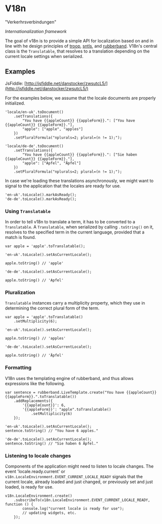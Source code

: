 V18n
====

"Verkerhrsverbindungen"

*Internationalization framework*

The goal of v18n is to provide a simple API for localization based on and in line with he design principles of [troop](https://github.com/danstocker/troop), [sntls](https://github.com/danstocker/sntls), and [rubberband](https://github.com/danstocker/rubberband). V18n's central class is the `Translatable`, that resolves to a translation depending on the current locale settings when serialized.

Examples
--------

JsFiddle: [http://jsfiddle.net/danstocker/zwsutcL5/](http://jsfiddle.net/danstocker/zwsutcL5/)

For the examples below, we assume that the locale documents are properly initialized.

    'locale/en-uk'.toDocument()
        .setTranslations({
            "You have {{appleCount}} {{appleForm}}.": ["You have {{appleCount}} {{appleForm}}."],
            "apple": ["apple", "apples"]
        })
        .setPluralFormula("nplurals=2; plural=(n != 1);");

    'locale/de-de'.toDocument()
        .setTranslations({
            "You have {{appleCount}} {{appleForm}}.": ["Sie haben {{appleCount}} {{appleForm}}."],
            "apple": ["Apfel", "Äpfel"]
        })
        .setPluralFormula("nplurals=2; plural=(n != 1);");

In case we're loading these translations asynchronously, we might want to signal to the application that the locales are ready for use.

    'en-uk'.toLocale().markAsReady();
    'de-de'.toLocale().markAsReady();

### Using `Translatable`

In order to tell v18n to translate a term, it has to be converted to a `Translatable`. A `Translatable`, when serialized by calling `.toString()` on it, resolves to the specified term in the current language, provided that a match is found.

    var apple = 'apple'.toTranslatable();

    'en-uk'.toLocale().setAsCurrentLocale();

    apple.toString() // 'apple'

    'de-de'.toLocale().setAsCurrentLocale();

    apple.toString() // 'Apfel'

### Pluralization

`Translatable` instances carry a multiplicity property, which they use in determining the correct plural form of the term.

    var apple = 'apple'.toTranslatable()
        .setMultiplicity(6);

    'en-uk'.toLocale().setAsCurrentLocale();

    apple.toString() // 'apples'

    'de-de'.toLocale().setAsCurrentLocale();

    apple.toString() // 'Äpfel'

### Formatting

V18n uses the templating engine of rubberband, and thus allows expressions like the following.

    var sentence = rubberband.LiveTemplate.create("You have {{appleCount}} {{appleForm}}.".toTranslatable())
        .addReplacements({
            '{{appleCount}}': 6,
            '{{appleForm}}': "apple".toTranslatable()
                .setMultiplicity(6)
        });

    'en-uk'.toLocale().setAsCurrentLocale();
    sentence.toString() // "You have 6 apples."

    'de-de'.toLocale().setAsCurrentLocale();
    sentence.toString() // "Sie haben 6 Äpfel."

### Listening to locale changes

Components of the application might need to listen to locale changes. The event 'locale.ready.current' or `v18n.LocaleEnvironment.EVENT_CURRENT_LOCALE_READY` signals that the current locale, already loaded and just changed, or previously set and just loaded, is ready for use.

    v18n.LocaleEnvironment.create()
        .subscribeTo(v18n.LocaleEnvironment.EVENT_CURRENT_LOCALE_READY, function () {
            console.log("current locale is ready for use");
            // updating widgets, etc.
        });
